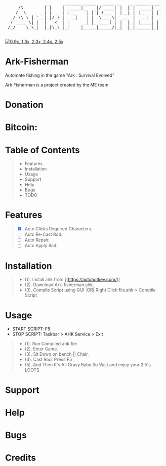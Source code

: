 
 <pre>
                _      ______ _____  _____ _    _ ______ _____  __  __          _   _ 
     /\        | |    |  ____|_   _|/ ____| |  | |  ____|  __ \|  \/  |   /\   | \ | |
    /  \   _ __| | __ | |__    | | | (___ | |__| | |__  | |__) | \  / |  /  \  |  \| |
   / /\ \ | '__| |/ / |  __|   | |  \___ \|  __  |  __| |  _  /| |\/| | / /\ \ | . ` |
  / ____ \| |  |   <  | |     _| |_ ____) | |  | | |____| | \ \| |  | |/ ____ \| |\  |
 /_/    \_\_|  |_|\_\ |_|    |_____|_____/|_|  |_|______|_|  \_\_|  |_/_/    \_\_| \_|
                                                                                      
</pre>
                                                                                      
[![0.9x, 1.3x, 2.3x, 2.4x, 2.5x](https://img.youtube.com/vi/iqwziy8T3Us/0.jpg)](https://www.youtube.com/watch?v=iqwziy8T3Us&feature=youtu.be)                                                                                      
                                                                                     

# Ark-Fisherman
Automate fishing in the game "Ark : Survival Evolved"

Ark Fisherman is a project created by the ME team.

# Donation

# Bitcoin: 

# Table of Contents
> - Features
> - Installation
> - Usage
> - Support
> - Help
> - Bugs
> - TODO

# Features
> - [x] Auto Clicks Required Characters.
> - [ ] Auto Re-Cast Rod.
> - [ ] Auto Repair.
> - [ ] Auto Apply Bait.

# Installation
> - (1). Install ahk from [(https://autohotkey.com/)]
> - (2). Download Ark-fisherman.ahk
> - (3). Compile Script using GUI |OR| Right Click file.ahk > Compile Script 

# Usage

- START SCRIPT: F5
- STOP SCRIPT: Taskbar > AHK Service > Exit

> - (1). Run Compiled ahk file.
> - (2). Enter Game.
> - (3). Sit Down on bench || Chair.
> - (4). Cast Rod, Press F5
> - (5). And Then It's All Gravy Baby So Wait and enjoy your 2.5's LOOTS

# Support

# Help

# Bugs

# Credits

